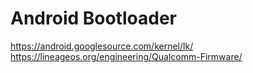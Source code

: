 # Android Bootloader

https://android.googlesource.com/kernel/lk/
https://lineageos.org/engineering/Qualcomm-Firmware/
